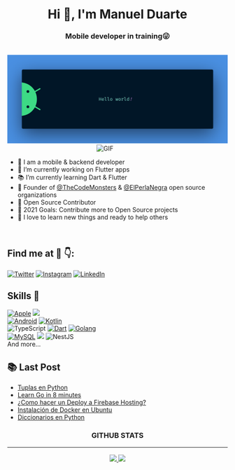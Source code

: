 <h1 align="center">Hi 👋, I'm Manuel Duarte</h1>
<h3 align="center">Mobile developer in training😜</h3>

<br>

<img src="https://raw.githubusercontent.com/manuelduarte077/manuelduarte077/main/resources/banner.png" alt="Hello world">

<br>

<img align="right" alt="GIF" src="https://media.giphy.com/media/xUA7bdpLxQhsSQdyog/giphy.gif" width="300px"  />

<br>

- 💬 I am a mobile & backend developer
- 📱 I’m currently working on Flutter apps
- 📚 I’m currently learning Dart & Flutter
- 🚀 Founder of [@TheCodeMonsters](https://github.com/TheCodeMonsters) & [@ElPerlaNegra](https://github.com/elperlanegra) open source organizations
- 📝 Open Source Contributor
- 🥅 2021 Goals: Contribute more to Open Source projects
- 🌱 I love to learn new things and ready to help others

<br>

## Find me at 🤖 👇:

[![Twitter](https://img.shields.io/badge/Twitter-@manuelduarte077-1DA1F2?style=for-the-badge&logo=twitter&logoColor=white&labelColor=101010)](https://twitter.com/manuelduarte077)
[![Instagram](https://img.shields.io/badge/Instagram-@manuelduarte077-E4405F?style=for-the-badge&logo=instagram&logoColor=white&labelColor=101010)](https://instagram.com/manuelduarte077)
[![LinkedIn](https://img.shields.io/badge/LinkedIn-manuelduarte077-0077B5?style=for-the-badge&logo=linkedin&logoColor=white&labelColor=101010)](https://www.linkedin.com/in/manuelduarte077)

## **Skills 🚀**

[![Apple](https://img.shields.io/badge/iOS-999999?style=for-the-badge&logo=apple&logoColor=999999&labelColor=f0f0f0)]()
[![](https://img.shields.io/badge/flutter-0095D5?style=for-the-badge&logo=flutter&logoColor=0095D5&labelColor=f0f0f0)](https://flutter.dev/)
</br>
[![Android](https://img.shields.io/badge/Android-3DDC84?style=for-the-badge&logo=android&logoColor=A4C639&labelColor=f0f0f0)]()
[![Kotlin](https://img.shields.io/badge/kotlin-766DB2?style=for-the-badge&logo=kotlin&logoColor=d73cea&labelColor=f0f0f0)]()
</br>
![TypeScript](https://img.shields.io/badge/-TypeScript-3178C6?style=for-the-badge&logo=typescript&logoColor=007acc&labelColor=f0f0f0)
[![Dart](https://img.shields.io/badge/DART-0075BA?style=for-the-badge&logo=DART&logoColor=0075BA&labelColor=f0f0f0)]()
[![Golang](https://img.shields.io/badge/Go-29BEB0?style=for-the-badge&logo=go&logoColor=29BEB0&labelColor=f0f0f0)]()
</br>
[![MySQL](https://img.shields.io/badge/MySQL-4479A1?style=for-the-badge&logo=mysql&logoColor=00758F&labelColor=f0f0f0)]()
[![](https://img.shields.io/badge/Firebase-F5A741?style=for-the-badge&logo=firebase&logoColor=ffa611&labelColor=f0f0f0)]()
![NestJS](https://img.shields.io/badge/-NestJS-000?style=for-the-badge&logo=nestjs&logoColor=e0234e&labelColor=f0f0f0)
</br>
And more...


## 📚 Last Post

<!-- YT:START -->
- [Tuplas en Python](https://dev.to/manuelduarte077/tuplas-en-python-tuple-5e52)
- [Learn Go in 8 minutes ](https://dev.to/manuelduarte077/learn-go-in-8-minutes-59ph)
- [¿Como hacer un Deploy a Firebase Hosting?](https://dev.to/manuelduarte077/como-hacer-un-deploy-a-firebase-hosting-1d1j)
- [Instalación de Docker en Ubuntu](https://dev.to/manuelduarte077/instalacion-de-docker-en-ubuntu-4mhf)
- [Diccionarios en Python](https://dev.to/manuelduarte077/diccionarios-en-python-4h3n)
<!-- YT:END -->

<h3 align="center">GITHUB STATS<hr/></h3>

<p align="center">
  <a href="https://github.com/manuelduarte077">
    <img height="180em" src="https://github-readme-stats-eight-theta.vercel.app/api?username=manuelduarte077&show_icons=true&theme=dracula&include_all_commits=true&count_private=true"/>
    <img height="180em" src="https://github-readme-stats-eight-theta.vercel.app/api/top-langs/?username=manuelduarte077&layout=compact&langs_count=8&theme=dracula"/>
  </a>  
</p>
